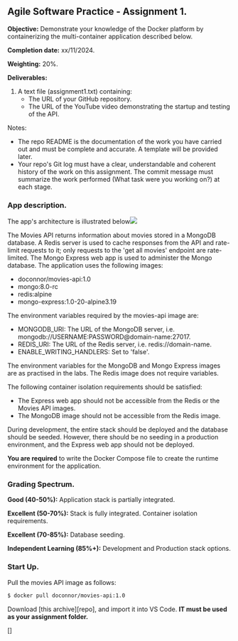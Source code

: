 ## Agile Software Practice - Assignment 1.

__Objective:__ Demonstrate your knowledge of the Docker platform by containerizing the multi-container application described below. 

__Completion date:__ xx/11/2024.

__Weighting:__ 20%.

__Deliverables:__

1. A text file (assignment1.txt) containing:
   + The URL of your GitHub repository. 
   + The URL of the YouTube video demonstrating the startup and testing of the API. 
   
Notes:
+ The repo README is the documentation of the work you have carried out and must be complete and accurate. A template will be provided later.
+ Your repo's Git log must have a clear, understandable and coherent history of the work on this assignment. The commit message must summarize the work performed (What task were you working on?) at each stage.


### App description.

The app's architecture is illustrated below![][arch]

The Movies API returns information about movies stored in a MongoDB database. A Redis server is used to cache responses from the API and rate-limit requests to it; only requests to the 'get all movies' endpoint are rate-limited.  The Mongo Express web app is used to administer the Mongo database. The application uses the following images:

+ doconnor/movies-api:1.0
+ mongo:8.0-rc
+ redis:alpine
+ mongo-express:1.0-20-alpine3.19

The environment variables required by the movies-api image are:

+ MONGODB_URI: The URL of the MongoDB server, i.e. mongodb://USERNAME:PASSWORD@domain-name:27017.
+ REDIS_URI: The URL of the Redis server, i.e. redis://domain-name.
+ ENABLE_WRITING_HANDLERS: Set to 'false'.

The environment variables for the MongoDB and Mongo Express images are as practised in the labs. The Redis image does not require variables.

The following container isolation requirements should be satisfied:

+ The Express web app should not be accessible from the Redis or the Movies API images.
+ The MongoDB image should not be accessible from the Redis image. 

During development, the entire stack should be deployed and the database should be seeded. However, there should be no seeding in a production environment, and the Express web app should not be deployed.

__You are required__ to write the Docker Compose file to create the runtime environment for the application.

### Grading Spectrum.

__Good (40-50%):__ Application stack is partially integrated.

__Excellent (50-70%):__ Stack is fully integrated. Container isolation requirements.

__Excellent (70-85%):__ Database seeding.

__Independent Learning (85%+):__ Development and Production stack options.

### Start Up.

Pull the movies API image as follows:

~~~bash
$ docker pull doconnor/movies-api:1.0
~~~

Download [this archive][repo], and import it into VS Code. __IT must be used as your assignment folder.__

[arch]: ./img/arch.png
[]